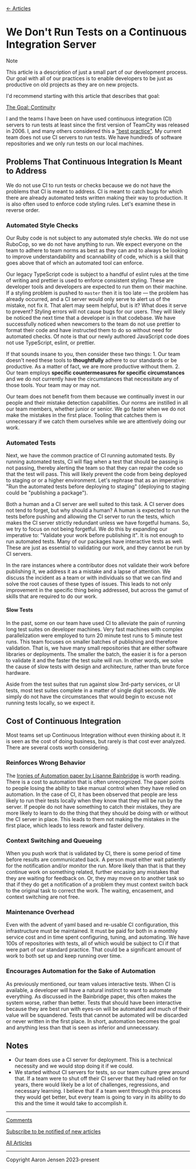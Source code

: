 [← Articles](README.md#articles)

# We Don't Run Tests on a Continuous Integration Server

> [!NOTE]
> This article is a description of just a small part of our development process. Our goal with all of our practices is to enable developers to be just as productive on old projects as they are on new projects.
>
> I'd recommend starting with this article that describes that goal:
>
> [The Goal: Continuity](./continuity.md)

I and the teams I have been on have used continuous integration (CI) servers to run tests at least since the first version of TeamCity was released in 2006. I, and many others considered this a ["best practice"](./best-practices.md). My current team does not use CI servers to run tests. We have hundreds of software repositories and we only run tests on our local machines.

## Problems That Continuous Integration Is Meant to Address

We do not use CI to run tests or checks because we do not have the problems that CI is meant to address. CI is meant to catch bugs for which there are already automated tests written making their way to production. It is also often used to enforce code styling rules. Let's examine these in reverse order.

### Automated Style Checks

Our Ruby code is not subject to any automated style checks. We do not use RuboCop, so we do not have anything to run. We expect everyone on the team to adhere to team norms as best as they can and to always be looking to improve understandability and scannability of code, which is a skill that goes above that of which an automated tool can enforce.

Our legacy TypeScript code is subject to a handful of eslint rules at the time of writing and prettier is used to enforce consistent styling. These are developer tools and developers are expected to run them on their machine. If a styling problem is pushed to `master` then it is too late — the problem has already occurred, and a CI server would only serve to alert us of the mistake, not fix it. That alert may seem helpful, but is it? What does it serve to prevent? Styling errors will not cause bugs for our users. They will likely be noticed the next time that a developer is in that codebase. We have successfully noticed when newcomers to the team do not use prettier to format their code and have instructed them to do so without need for automated checks. Of note is that our newly authored JavaScript code does not use TypeScript, eslint, or prettier.

If that sounds insane to you, then consider these two things: 1. Our team doesn't need these tools to **thoughtfully** adhere to our standards or be productive. As a matter of fact, we are more productive without them. 2. Our team employs **specific countermeasures for specific circumstances** and we do not currently have the circumstances that necessitate any of those tools. Your team may or may not.

Our team does not benefit from them because we continually invest in our people and their mistake detection capabilities. Our norms are instilled in all our team members, whether junior or senior. We go faster when we do not make the mistakes in the first place. Tooling that catches them is unnecessary if we catch them ourselves while we are attentively doing our work.

### Automated Tests

Next, we have the common practice of CI running automated tests. By running automated tests, CI will flag when a test that should be passing is not passing, thereby alerting the team so that they can repair the code so that the test will pass. This will likely prevent the code from being deployed to staging or or a higher environment. Let's rephrase that as an imperative: "Run the automated tests before deploying to staging" (deploying to staging could be "publishing a package").

Both a human and a CI server are well suited to this task. A CI server does not tend to forget, but why should a human? A human is expected to run the tests before pushing and allowing the CI server to run the tests, which makes the CI server strictly redundant unless we have forgetful humans. So, we try to focus on not being forgetful. We do this by expanding our imperative to: "Validate your work before publishing it". It is not enough to run automated tests. Many of our packages have interactive tests as well. These are just as essential to validating our work, and they cannot be run by CI servers.

In the rare instances where a contributor does not validate their work before publishing it, we address it as a mistake and a lapse of attention. We discuss the incident as a team or with individuals so that we can find and solve the root causes of these types of issues. This leads to not only improvement in the specific thing being addressed, but across the gamut of skills that are required to do our work.

#### Slow Tests

In the past, some on our team have used CI to alleviate the pain of running long test suites on developer machines. Very fast machines with complex parallelization were employed to turn 20 minute test runs to 5 minute test runs. This team focuses on smaller batches of publishing and therefore validation. That is, we have many small repositories that are either software libraries or deployments. The smaller the batch, the easier it is for a person to validate it and the faster the test suite will run. In other words, we solve the cause of slow tests with design and architecture, rather than brute force hardware.

Aside from the test suites that run against slow 3rd-party services, or UI tests, most test suites complete in a matter of single digit seconds. We simply do not have the circumstances that would begin to excuse not running tests locally, so we expect it.

## Cost of Continuous Integration

Most teams set up Continuous Integration without even thinking about it. It is seen as the cost of doing business, but rarely is that cost ever analyzed. There are several costs worth considering.

### Reinforces Wrong Behavior

The [Ironies of Automation paper by Lisanne Bainbridge](https://ckrybus.com/static/papers/Bainbridge_1983_Automatica.pdf) is worth reading. There is a cost to automation that is often unrecognized. The paper points to people losing the ability to take manual control when they have relied on automation. In the case of CI, it has been observed that people are less likely to run their tests locally when they know that they will be run by the server. If people do not have something to catch their mistakes, they are more likely to learn to do the thing that they should be doing with or without the CI server in place. This leads to them not making the mistakes in the first place, which leads to less rework and faster delivery.

### Context Switching and Queueing

When you push work that is validated by CI, there is some period of time before results are communicated back. A person must either wait patiently for the notification and/or monitor the run. More likely than that is that they continue work on something related, further encasing any mistakes that they are waiting for feedback on. Or, they may move on to another task so that if they do get a notification of a problem they must context switch back to the original task to correct the work. The waiting, encasement, and context switching are not free.

### Maintenance Overhead

Even with the advent of yaml based and re-usable CI configuration, this infrastructure must be maintained. It must be paid for both in a monthly service cost and in time spent configuring, tuning, and automating. We have 100s of repositories with tests, all of which would be subject to CI if that were part of our standard practice. That could be a significant amount of work to both set up and keep running over time.

### Encourages Automation for the Sake of Automation

As previously mentioned, our team values interactive tests. When CI is available, a developer will have a natural instinct to want to automate everything. As discussed in the Bainbridge paper, this often makes the system worse, rather than better. Tests that should have been interactive because they are best run with eyes-on will be automated and much of their value will be squandered. Tests that cannot be automated will be discarded or never written in the first place. In short, automation becomes the goal and anything less than that is seen as inferior and unnecessary.

## Notes

- Our team does use a CI server for deployment. This is a technical necessity and we would stop doing it if we could.
- We started without CI servers for tests, so our team culture grew around that. If a team were to shut off their CI server that they had relied on for years, there would likely be a lot of challenges, regressions, and necessary learning. I believe that if a team went through this process they would get better, but every team is going to vary in its ability to do this and the time it would take to accomplish it.

---

[Comments](https://github.com/aaronjensen/software-development/discussions/3)

[Subscribe to be notified of new articles](https://github.com/aaronjensen/software-development/discussions/8)

[All Articles](https://github.com/aaronjensen/software-development/blob/master/README.md#articles)

---

Copyright Aaron Jensen 2023-present
